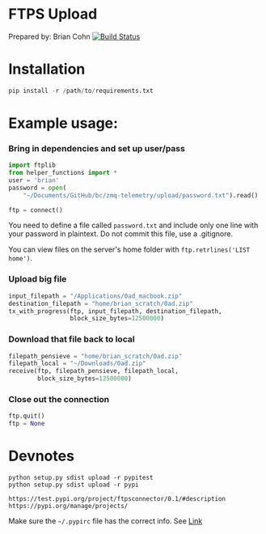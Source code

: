 # FTPS Upload
Prepared by: Brian Cohn
[![Build Status](https://travis-ci.org/bc/ftpsconnector.svg?branch=master)](https://travis-ci.org/bc/ftpsconnector)
# Installation
```py
pip install -r /path/to/requirements.txt
```

# Example usage:

### Bring in dependencies and set up user/pass
```py
import ftplib
from helper_functions import *
user = 'brian'
password = open(
    "~/Documents/GitHub/bc/zmq-telemetry/upload/password.txt").read()

ftp = connect()
```
You need to define a file called `password.txt` and include only one line with your password in plaintext. Do not commit this file, use a .gitignore.

You can view files on the server's home folder with `ftp.retrlines('LIST home')`.

### Upload big file
```py
input_filepath = "/Applications/0ad_macbook.zip"
destination_filepath = "home/brian_scratch/0ad.zip"
tx_with_progress(ftp, input_filepath, destination_filepath,
                 block_size_bytes=12500000)
```
### Download that file back to local
```py
filepath_pensieve = "home/brian_scratch/0ad.zip"
filepath_local = "~/Downloads/0ad.zip"
receive(ftp, filepath_pensieve, filepath_local, 
        block_size_bytes=12500000)
```
### Close out the connection
```py
ftp.quit()
ftp = None
```

# Devnotes
```
python setup.py sdist upload -r pypitest
python setup.py sdist upload -r pypi
```
```
https://test.pypi.org/project/ftpsconnector/0.1/#description
https://pypi.org/manage/projects/
```
Make sure the `~/.pypirc` file has the correct info. See [Link](https://peterdowns.com/posts/first-time-with-pypi.html)
